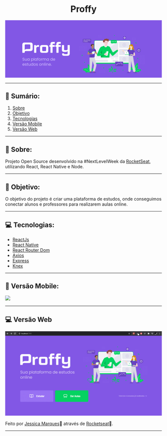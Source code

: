 <h1 align = "center">Proffy</h1>
<img src = "./assets/doc-background.png">
</h1>


- - - 
## 📖 Sumário:
 1. [Sobre](#-Sobre)
 2. [Objetivo](#-Objetivo)
 3. [Tecnologias](#-Tecnologias)
 4. [Versão Mobile](#-Versão-Mobile)
 4. [Versão Web](#-Versão-Web)

<hr>

## 🚀 Sobre:
Projeto Open Source desenvolvido na #NextLevelWeek da [RocketSeat](https://rocketseat.com.br/), utilizando React, React Native e Node.
- - -
## 📌 Objetivo:
O objetivo do projeto é criar uma plataforma de estudos, onde conseguimos conectar alunos e professores para realizarem aulas online.
- - -
## 💻 Tecnologias:
 - [ReactJs](https://pt-br.reactjs.org/)
 - [React Native](https://reactnative.dev/)
 - [React Router Dom](https://github.com/ReactTraining/react-router/tree/master/packages/react-router-dom)
 - [Axios](https://github.com/axios/axios)
 - [Express](https://expressjs.com/)
 - [Knex](http://knexjs.org/)
- - -
## 📱 Versão Mobile:
<img style= 'height:500px' src='./assets/video_2020-08-07_19-19-45.gif'/>

- - -
## 💻 Versão Web
<img src ='./assets/GIF 07-08-2020 19-32-44.gif'/>


Feito por [Jessica Marques](https://github.com/jessicaMarquess)🖤 através de [Rocketseat](https://rocketseat.com.br/)🚀.
- - -